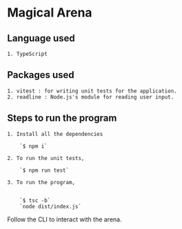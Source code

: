 # Magical Arena

## Language used

    1. TypeScript

## Packages used

    1. vitest : for writing unit tests for the application.
    2. readline : Node.js's module for reading user input.

## Steps to run the program

    1. Install all the dependencies

        `$ npm i`
    
    2. To run the unit tests, 

        `$ npm run test`
    
    3. To run the program,


        `$ tsc -b`
        `node dist/index.js`

Follow the CLI to interact with the arena.
